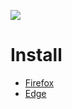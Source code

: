 ![](https://countme.onrender.com/pvcb?username=contest-tracker)
# Install
- [Firefox](https://addons.mozilla.org/en-US/firefox/addon/contests-tracker/)
- [Edge](https://microsoftedge.microsoft.com/addons/detail/contest-tracker/dhjhnjlgfnfijhbhibgbkmakdbfokjpm)
  
<!-- # Turborepo kitchen sink starter -->
<!--  -->
<!-- This is an official starter Turborepo with multiple meta-frameworks all working in harmony and sharing packages. -->
<!--  -->
<!-- This example also shows how to use [Workspace Configurations](https://turbo.build/repo/docs/core-concepts/monorepos/configuring-workspaces). -->
<!--  -->
<!-- ## Using this example -->
<!--  -->
<!-- Run the following command: -->
<!--  -->
<!-- ```sh -->
<!-- npx create-turbo@latest -e kitchen-sink -->
<!-- ``` -->
<!--  -->
<!-- ## What's inside? -->
<!--  -->
<!-- This Turborepo includes the following packages and apps: -->
<!--  -->
<!-- ### Apps and Packages -->
<!--  -->
<!-- - `api`: an [Express](https://expressjs.com/) server -->
<!-- - `storefront`: a [Next.js](https://nextjs.org/) app -->
<!-- - `admin`: a [Vite](https://vitejs.dev/) single page app -->
<!-- - `blog`: a [Remix](https://remix.run/) blog -->
<!-- - `@repo/logger`: isomorphic logger (a small wrapper around console.log) -->
<!-- - `@repo/ui`: a dummy React UI library (which contains a single `<CounterButton>` component) -->
<!-- - `scripts`: Jest and ESLint configurations -->
<!-- - `@repo/typescript-config`: tsconfig.json's used throughout the monorepo -->
<!--  -->
<!-- Each package and app is 100% [TypeScript](https://www.typescriptlang.org/). -->
<!--  -->
<!-- ### Utilities -->
<!--  -->
<!-- This Turborepo has some additional tools already setup for you: -->
<!--  -->
<!-- - [TypeScript](https://www.typescriptlang.org/) for static type checking -->
<!-- - [ESLint](https://eslint.org/) for code linting -->
<!-- - [Jest](https://jestjs.io) test runner for all things JavaScript -->
<!-- - [Prettier](https://prettier.io) for code formatting -->
<!--  -->
